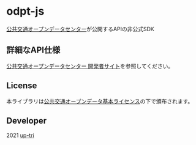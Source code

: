 # odpt-js

[公共交通オープンデータセンター](https://www.odpt.org/)が公開するAPIの非公式SDK

## 詳細なAPI仕様

[公共交通オープンデータセンター 開発者サイト](https://developer-dc.odpt.org/ja)を参照してください。

## License

本ライブラリは[公共交通オープンデータ基本ライセンス](https://developer.odpt.org/terms/data_basic_license.html)の下で頒布されます。

## Developer

2021 [up-tri](https://github.com/up-tri/)

